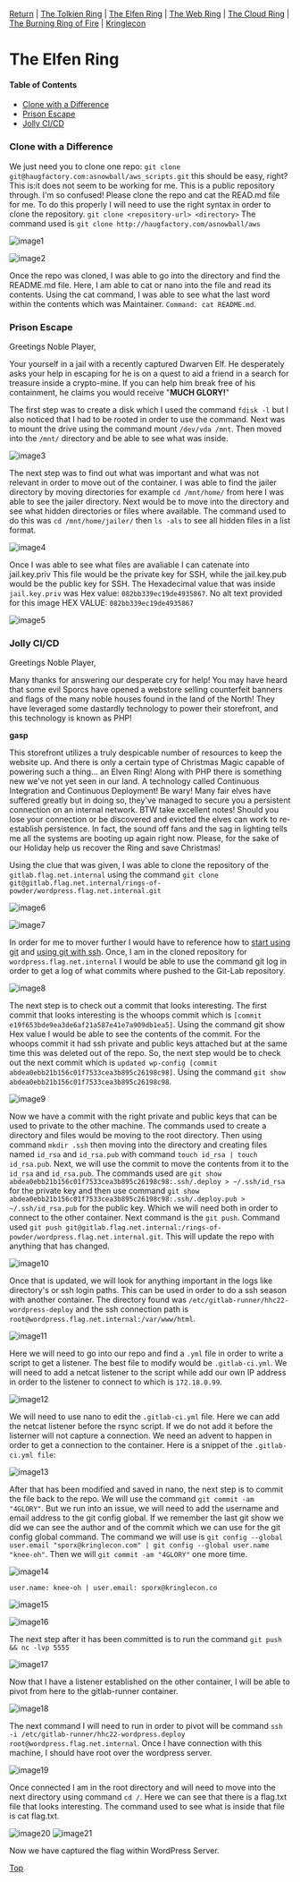 [Return](https://github.com/visionthex/SANS2022-Holiday-Hack-Challange/blob/main/README.md) | [The Tolkien Ring](https://github.com/visionthex/SANS2022-Holiday-Hack-Challange/blob/main/Chapters/TheTolkienRing.md) | [The Elfen Ring](https://github.com/visionthex/SANS2022-Holiday-Hack-Challange/blob/main/Chapters/TheElfenRing.md) | [The Web Ring](#suricata) | [The Cloud Ring](#suricata) | [The Burning Ring of Fire](#suricata) | [Kringlecon](https://github.com/visionthex/SANS2022-Holiday-Hack-Challange/blob/main/Chapters/Kringlecon.md)

<h1 id="top">The Elfen Ring</h1>

#### Table of Contents

- [Clone with a Difference](#clone)
- [Prison Escape](#prison)
- [Jolly CI/CD](#jolly)

<h3 id="clone">Clone with a Difference</h3>

We just need you to clone one repo: `git clone git@haugfactory.com:asnowball/aws_scripts.git` this should be easy, right? This is:it does not seem to be working for me. This is a public repository through. I'm so confused! Please clone the repo and cat the READ.md file for me. To do this properly I will need to use the right syntax in order to clone the repository. `git clone <repository-url> <directory>` The command used is `git clone http://haugfactory.com/asnowball/aws`

![image1](https://github.com/visionthex/SANS2022-Holiday-Hack-Challange/blob/main/Images/TheElfenRingImages/image1.jpg "Git Command: git clone <repository-url> <directory>")

![image2](https://github.com/visionthex/SANS2022-Holiday-Hack-Challange/blob/main/Images/TheElfenRingImages/image2.jpg "Command: cd aws_scripts | ls | cat README.md")

Once the repo was cloned, I was able to go into the directory and find the README.md file. Here, I am able to cat or nano into the file and read its contents. Using the cat command, I was able to see what the last word within the contents which was Maintainer. `Command: cat README.md`.

<h3 id="prison">Prison Escape</h3>

Greetings Noble Player, 

Your yourself in a jail with a recently captured Dwarven Elf. He desperately asks your help in escaping for he is on a quest to aid a friend in a search for treasure inside a crypto-mine. If you can help him break free of his containment, he claims you would receive "__MUCH GLORY!__" 

The first step was to create a disk which I used the command `fdisk -l` but I also noticed that I had to be rooted in order to use the command. Next was to mount the drive using the command mount `/dev/vda /mnt`. Then moved into the `/mnt/` directory and be able to see what was inside.

![image3](https://github.com/visionthex/SANS2022-Holiday-Hack-Challange/blob/main/Images/TheElfenRingImages/image3.jpg "Command: fdisk -l | mount /dev/vda /mnt | cd /mnt/ | ls")

The next step was to find out what was important and what was not relevant in order to move out of the container. I was able to find the jailer directory by moving directories for example `cd /mnt/home/` from here I was able to see the jailer directory. Next would be to move into the directory and see what hidden directories or files where available. The command used to do this was `cd /mnt/home/jailer/` then `ls -als` to see all hidden files in a list format.

![image4](https://github.com/visionthex/SANS2022-Holiday-Hack-Challange/blob/main/Images/TheElfenRingImages/image4.jpg "Command: cd /mnt/home/jailer/ | ls -als | cat jail.key.priv")

Once I was able to see what files are avaliable I can catenate into jail.key.priv This file would be the private key for SSH, while the jail.key.pub would be the public key for SSH. The Hexadecimal value that was inside `jail.key.priv` was Hex value: `082bb339ec19de4935867`.
No alt text provided for this image
HEX VALUE: `082bb339ec19de4935867`

![image5](https://github.com/visionthex/SANS2022-Holiday-Hack-Challange/blob/main/Images/TheElfenRingImages/image5.jpg "HEX VALUE: 082bb339ec19de4935867")

<h3 id="jolly">Jolly CI/CD</h3>

Greetings Noble Player, 

Many thanks for answering our desperate cry for help! You may have heard that some evil Sporcs have opened a webstore selling counterfeit banners and flags of the many noble houses found in the land of the North! They have leveraged some dastardly technology to power their storefront, and this technology is known as PHP! 

**gasp**

This storefront utilizes a truly despicable number of resources to keep the website up. And there is only a certain type of Christmas Magic capable of powering such a thing… an Elven Ring! Along with PHP there is something new we've not yet seen in our land. A technology called Continuous Integration and Continuous Deployment! Be wary! Many fair elves have suffered greatly but in doing so, they've managed to secure you a persistent connection on an internal network. BTW take excellent notes! Should you lose your connection or be discovered and evicted the elves can work to re-establish persistence. In fact, the sound off fans and the sag in lighting tells me all the systems are booting up again right now. Please, for the sake of our Holiday help us recover the Ring and save Christmas!

Using the clue that was given, I was able to clone the repository of the `gitlab.flag.net.internal` using the command `git clone git@gitlab.flag.net.internal/rings-of-powder/wordpress.flag.net.internal.git`

![image6](https://github.com/visionthex/SANS2022-Holiday-Hack-Challange/blob/main/Images/TheElfenRingImages/image6.jpg "Command: git clone http://gitlab.flag.net.internal/rings-of-powder/wordpress.flag.net.internal.git")

![image7](https://github.com/visionthex/SANS2022-Holiday-Hack-Challange/blob/main/Images/TheElfenRingImages/image7.jpg "Command: ls")

In order for me to mover further I would have to reference how to [start using git](https://docs.gitlab.com/ee/gitlab-basics/start-using-git.html) and [using git with ssh](https://docs.gitlab.com/ee/user/ssh.html). Once, I am in the cloned repository for `wordpress.flag.net.internal` I would be able to use the command git log in order to get a log of what commits where pushed to the Git-Lab repository.

![image8](https://github.com/visionthex/SANS2022-Holiday-Hack-Challange/blob/main/Images/TheElfenRingImages/image8.jpg "Command: git log | shows the log of commits")

The next step is to check out a commit that looks interesting. The first commit that looks interesting is the whoops commit which is `[commit e19f653bde9ea3de6af21a587e41e7a909db1ea5]`. Using the command git show Hex value I would be able to see the contents of the commit. For the whoops commit it had ssh private and public keys attached but at the same time this was deleted out of the repo. So, the next step would be to check out the next commit which is `updated wp-config [commit abdea0ebb21b156c01f7533cea3b895c26198c98]`. Using the command `git show abdea0ebb21b156c01f7533cea3b895c26198c98`.

![image9](https://github.com/visionthex/SANS2022-Holiday-Hack-Challange/blob/main/Images/TheElfenRingImages/image9.jpg "Command: git show abdea0ebb21b156c01f7533cea3b895c26198c98")

Now we have a commit with the right private and public keys that can be used to private to the other machine. The commands used to create a directory and files would be moving to the root directory. Then using command `mkdir .ssh` then moving into the directory and creating files named `id_rsa` and `id_rsa.pub` with command `touch id_rsa | touch id_rsa.pub`. Next, we will use the commit to move the contents from it to the `id_rsa` and `id_rsa.pub`. The commands used are `git show abdea0ebb21b156c01f7533cea3b895c26198c98:.ssh/.deploy > ~/.ssh/id_rsa` for the private key and then use command `git show abdea0ebb21b156c01f7533cea3b895c26198c98:.ssh/.deploy.pub > ~/.ssh/id_rsa.pub` for the public key. Which we will need both in order to connect to the other container. Next command is the `git push`. Command used `git push git@gitlab.flag.net.internal:/rings-of-powder/wordpress.flag.net.internal.git`. This will update the repo with anything that has changed. 

![image10](https://github.com/visionthex/SANS2022-Holiday-Hack-Challange/blob/main/Images/TheElfenRingImages/image10.jpg "Command: git push git@gitlab.flag.net.internal:/rings-of-powder/wordpress.flag.net.internal.git")

Once that is updated, we will look for anything important in the logs like directory's or ssh login paths. This can be used in order to do a ssh season with another container. The directory found was `/etc/gitlab-runner/hhc22-wordpress-deploy` and the ssh connection path is `root@wordpress.flag.net.internal:/var/www/html`.

![image11](https://github.com/visionthex/SANS2022-Holiday-Hack-Challange/blob/main/Images/TheElfenRingImages/image11.jpg "ssh -i /etc/gitlab-runner/hhc22-wordpess-deploy | root@wordpress.flag.net.internal:/var/www/html")

Here we will need to go into our repo and find a `.yml` file in order to write a script to get a listener. The best file to modify would be `.gitlab-ci.yml`. We will need to add a netcat listener to the script while add our own IP address in order to the listener to connect to which is `172.18.0.99`.

![image12](https://github.com/visionthex/SANS2022-Holiday-Hack-Challange/blob/main/Images/TheElfenRingImages/image12.png "The local machines IP address - inet addr: 172.18.0.99")

We will need to use nano to edit the `.gitlab-ci.yml` file. Here we can add the netcat listener before the rsync script. If we do not add it before the listerner will not capture a connection. We need an advent to happen in order to get a connection to the container. Here is a snippet of the `.gitlab-ci.yml file`:

![image13](https://github.com/visionthex/SANS2022-Holiday-Hack-Challange/blob/main/Images/TheElfenRingImages/image13.jpg ".gitlab-ci.yml script")

After that has been modified and saved in nano, the next step is to commit the file back to the repo. We will use the command `git commit -am "4GLORY"`. But we run into an issue, we will need to add the username and email address to the git config global. If we remember the last git show we did we can see the author and of the commit which we can use for the git config global command. The command we will use is `git config --global user.email "sporx@kringlecon.com" | git config --global user.name "knee-oh"`. Then we will `git commit -am "4GLORY"` one more time.

![image14](https://github.com/visionthex/SANS2022-Holiday-Hack-Challange/blob/main/Images/TheElfenRingImages/image14.jpg "Command: git commit =am '4GLORY'")

`user.name: knee-oh | user.email: sporx@kringlecon.co`

![image15](https://github.com/visionthex/SANS2022-Holiday-Hack-Challange/blob/main/Images/TheElfenRingImages/image15.png "Command: git config --global user.email 'sporx@kringlecon.com | git config --global user.name 'knee-oh'")

![image16](https://github.com/visionthex/SANS2022-Holiday-Hack-Challange/blob/main/Images/TheElfenRingImages/image16.jpg "Command: git commit -am '4GLORY'")

The next step after it has been committed is to run the command `git push && nc -lvp 5555`

![image17](https://github.com/visionthex/SANS2022-Holiday-Hack-Challange/blob/main/Images/TheElfenRingImages/image17.jpg "Command: git push && nc -lvp 5555")

Now that I have a listener established on the other container, I will be able to pivot from here to the gitlab-runner container.

![image18](https://github.com/visionthex/SANS2022-Holiday-Hack-Challange/blob/main/Images/TheElfenRingImages/image18.jpg)

The next command I will need to run in order to pivot will be command `ssh -i /etc/gitlab-runner/hhc22-wordpress.deploy root@wordpress.flag.net.internal`. Once I have connection with this machine, I should have root over the wordpress server.

![image19](https://github.com/visionthex/SANS2022-Holiday-Hack-Challange/blob/main/Images/TheElfenRingImages/image19.jpg)

Once connected I am in the root directory and will need to move into the next directory using command `cd /`. Here we can see that there is a flag.txt file that looks interesting. The command used to see what is inside that file is cat flag.txt.

![image20](https://github.com/visionthex/SANS2022-Holiday-Hack-Challange/blob/main/Images/TheElfenRingImages/image20.jpg)
![image21](https://github.com/visionthex/SANS2022-Holiday-Hack-Challange/blob/main/Images/TheElfenRingImages/image21.jpg "Flag oI40zIuCcN8c3MhKgQjOMN8lfYtVqcKT")

Now we have captured the flag within WordPress Server.

[Top](#top)
